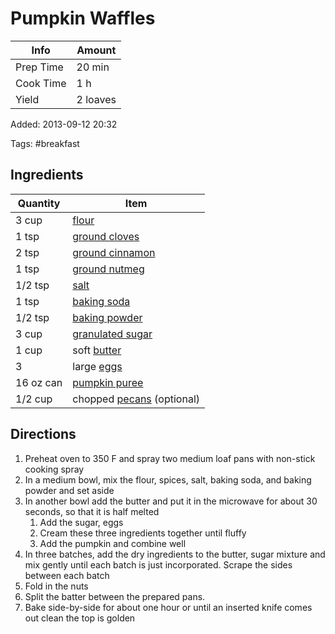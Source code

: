 # Pumpkin Waffles

| Info      | Amount   |
| --------- | -------- |
| Prep Time | 20 min   |
| Cook Time | 1 h      |
| Yield     | 2 loaves |

Added: 2013-09-12 20:32

Tags: #breakfast

## Ingredients

| Quantity  | Item                                                   |
| --------- | ------------------------------------------------------ |
| 3 cup     | [flour](../Ingredients/flour.md)                       |
| 1 tsp     | [ground cloves](../Ingredients/cloves.md)              |
| 2 tsp     | [ground cinnamon](../Ingredients/cinnamon.md)          |
| 1 tsp     | [ground nutmeg](../Ingredients/nutmeg.md)              |
| 1/2 tsp   | [salt](../Ingredients/salt.md)                         |
| 1 tsp     | [baking soda](../Ingredients/baking%20soda.md)           |
| 1/2 tsp   | [baking powder](../Ingredients/baking%20powder.md)       |
| 3 cup     | [granulated sugar](../Ingredients/granulated%20sugar.md) |
| 1 cup     | soft [butter](../Ingredients/butter.md)                |
| 3         | large [eggs](../Ingredients/egg.md)                    |
| 16 oz can | [pumpkin puree](../Ingredients/pumpkin%20puree.md)       |
| 1/2 cup   | chopped [pecans](../Ingredients/pecan.md) (optional)   |

## Directions

1. Preheat oven to 350 F and spray two medium loaf pans with non-stick cooking spray
2. In a medium bowl, mix the flour, spices, salt, baking soda, and baking powder and set aside
3. In another bowl add the butter and put it in the microwave for about 30 seconds, so that it is half melted
    1. Add the sugar, eggs
    2. Cream these three ingredients together until fluffy
    3. Add the pumpkin and combine well
4. In three batches, add the dry ingredients to the butter, sugar mixture and mix gently until each batch is just incorporated. Scrape the sides between each batch
5. Fold in the nuts
6. Split the batter between the prepared pans.
7. Bake side-by-side for about one hour or until an inserted knife comes out clean the top is golden
